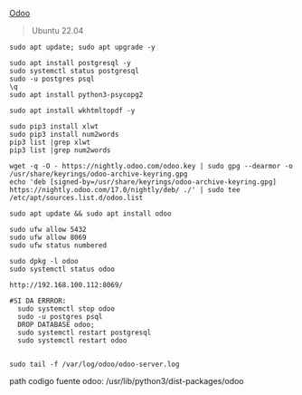 [Odoo](https://www.odoo.com/documentation/17.0/administration/install/packages.html)
> Ubuntu 22.04
```
sudo apt update; sudo apt upgrade -y

sudo apt install postgresql -y
sudo systemctl status postgresql
sudo -u postgres psql
\q
sudo apt install python3-psycopg2

sudo apt install wkhtmltopdf -y

sudo pip3 install xlwt
sudo pip3 install num2words
pip3 list |grep xlwt
pip3 list |grep num2words

wget -q -O - https://nightly.odoo.com/odoo.key | sudo gpg --dearmor -o /usr/share/keyrings/odoo-archive-keyring.gpg
echo 'deb [signed-by=/usr/share/keyrings/odoo-archive-keyring.gpg] https://nightly.odoo.com/17.0/nightly/deb/ ./' | sudo tee /etc/apt/sources.list.d/odoo.list

sudo apt update && sudo apt install odoo

sudo ufw allow 5432
sudo ufw allow 8069
sudo ufw status numbered

sudo dpkg -l odoo
sudo systemctl status odoo

http://192.168.100.112:8069/

#SI DA ERRROR:
  sudo systemctl stop odoo
  sudo -u postgres psql
  DROP DATABASE odoo;
  sudo systemctl restart postgresql
  sudo systemctl restart odoo


sudo tail -f /var/log/odoo/odoo-server.log

```
path codigo fuente odoo: /usr/lib/python3/dist-packages/odoo
